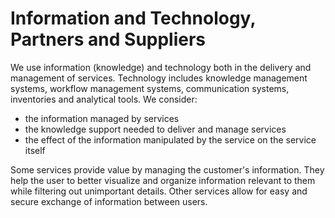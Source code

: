 # Information and Technology, Partners and Suppliers
We use information (knowledge) and technology both in the delivery and management of services. Technology includes knowledge management systems, workflow management systems, communication systems, inventories and analytical tools. We consider:
- the information managed by services
- the knowledge support needed to deliver and manage services
- the effect of the information manipulated by the service on the service itself

Some services provide value by managing the customer's information. They help the user to better visualize and organize information relevant to them while filtering out unimportant details. Other services allow for easy and secure exchange of information between users.
